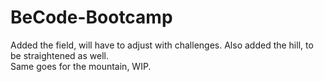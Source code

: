 # BeCode-Bootcamp
  
Added the field, will have to adjust with challenges.
Also added the hill, to be straightened as well.  
Same goes for the mountain, WIP.
